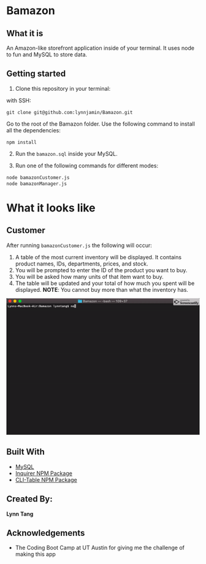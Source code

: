 # Bamazon
## What it is 
An Amazon-like storefront application inside of your terminal. It uses node to fun and MySQL to store data.

## Getting started
1. Clone this repository in your terminal:

with SSH:
```
git clone git@github.com:lynnjamin/Bamazon.git
```

Go to the root of the Bamazon folder. Use the following command to install all the dependencies:
```
npm install
```

2. Run the `bamazon.sql` inside your MySQL.

3. Run one of the following commands for different modes:
``` 
node bamazonCustomer.js
node bamazonManager.js
```

# What it looks like
## Customer
After running `bamazonCustomer.js` the following will occur:
1. A table of the most current inventory will be displayed. It contains product names, IDs, departments, prices, and stock.
2. You will be prompted to enter the ID of the product you want to buy.
3. You will be asked how many units of that item want to buy.
4. The table will be updated and your total of how much you spent will be displayed. 
**NOTE**: You cannot buy more than what the inventory has.


<img src='images/customer.gif'><br>

## Built With
- [MySQL](https://www.mysql.com/)
- [Inquirer NPM Package](https://www.npmjs.com/package/inquirer)
- [CLI-Table NPM Package](https://www.npmjs.com/package/cli-table)

## Created By:
**Lynn Tang**

## Acknowledgements
* The Coding Boot Camp at UT Austin for giving me the challenge of making this app
